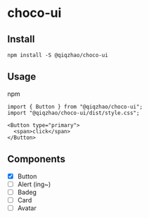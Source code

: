 # choco-ui

## Install

`npm install -S @qiqzhao/choco-ui`

## Usage

npm

```
import { Button } from "@qiqzhao/choco-ui";
import "@qiqzhao/choco-ui/dist/style.css";

<Button type="primary">
  <span>click</span>
</Button>
```


## Components

- [x] Button
- [ ] Alert (ing~)
- [ ] Badeg
- [ ] Card
- [ ] Avatar
